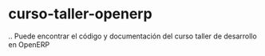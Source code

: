 curso-taller-openerp
====================
..
Puede encontrar el código y documentación del curso taller de desarrollo en OpenERP
